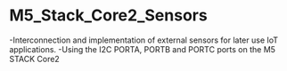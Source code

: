 # M5_Stack_Core2_Sensors
-Interconnection and implementation of external sensors for later use IoT applications.
-Using the I2C PORTA, PORTB and PORTC ports on the M5 STACK Core2
